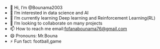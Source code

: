 - 👋 Hi, I’m @Bounama2003
- 👀 I’m interested in data science and AI
- 🌱 I’m currently learning Deep learning and Reinforcement Learning(RL)
- 💞️ I’m looking to collaborate on many projects
- 📫 How to reach me email:fofanabounama76@gmail.com
- 😄 Pronouns: Mr.Bouna
- ⚡ Fun fact: football,game

<!---
Bounama2003/Bounama2003 is a ✨ special ✨ repository because its `README.md` (this file) appears on your GitHub profile.
You can click the Preview link to take a look at your changes.
--->
